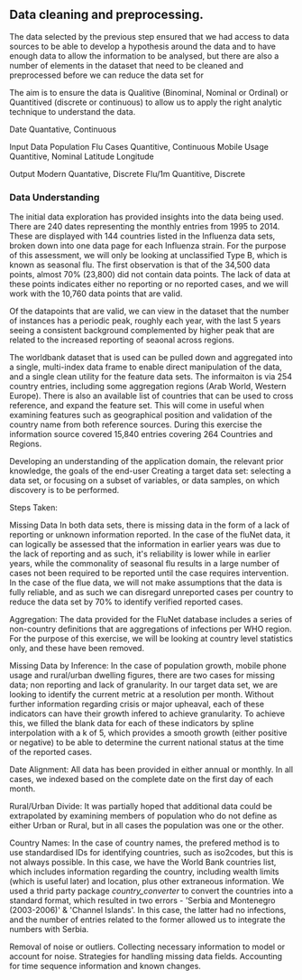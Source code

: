 ## Data cleaning and preprocessing.

The data selected by the previous step ensured that we had access to data sources to be able to develop a hypothesis around the data and to have enough data to allow the information to be analysed, but there are also a number of elements in the dataset that need to be cleaned and preprocessed before we can reduce the data set for 

The aim is to ensure the data is Qualitive (Binominal, Nominal or Ordinal) or Quantitived (discrete or continuous) to allow us to apply the right analytic technique to understand the data.

Date	Quantative, Continuous

Input Data
Population
Flu Cases	Quantitive, Continuous
Mobile Usage	Quantitive, Nominal
Latitude
Longitude

Output
Modern	Quantative, Discrete
Flu/1m	Quantitive, Discrete

### Data Understanding

The initial data exploration has provided insights into the data being used. There are 240 dates representing the monthly entries from 1995 to 2014. These are displayed with 144 countries listed in the Influenza data sets, broken down into one data page for each Influenza strain. For the purpose of this assessment, we will only be looking at unclassified Type B, which is known as seasonal flu. The first  observation is that of the 34,500 data points, almost 70% (23,800) did not contain data points. The lack of data at these points indicates either no reporting or no reported cases, and we will work with the 10,760 data points that are valid.

Of the datapoints that are valid, we can view in the dataset that the number of instances has a periodic peak, roughly each year, with the last 5 years seeing a consistent background complemented by higher peak that are related to the increased reporting of seaonal across regions.

The worldbank dataset that is used can be pulled down and aggregated into a single, multi-index data frame to enable direct manipulation of the data, and a single clean utility for the feature data sets. The informaiton is via 254 country entries, including some aggregation regions (Arab World, Western Europe). There is also an available list of countries that can be used to cross reference, and expand the feature set. This will come in useful when examining features such as geographical position and validation of the country name from both reference sources. During this exercise the information source covered 15,840 entries covering 264 Countries and Regions.

Developing an understanding of the application domain, the relevant prior knowledge, the goals of the end-user
Creating a target data set: selecting a data set, or focusing on a subset of variables, or data samples, on which discovery is to be performed.

Steps Taken:

Missing Data In both data sets, there is missing data in the form of a lack of reporting or unknown information reported. In the case of the fluNet data, it can logically be assessed that the information in earlier years was due to the lack of reporting and as such, it's reliability is lower while in earlier years, while the commonality of seasonal flu results in a large number of cases not been required to be reported until the case requires intervention. In the case of the flue data, we will not make assumptions that the data is fully reliable, and as such we can disregard unreported cases per country to reduce the data set by 70% to identify verified reported cases.

Aggregation: The data provided for the FluNet database includes a series of non-country definitions that are aggregations of infections per WHO region. For the purpose of this exercise, we will be looking at country level statistics only, and these have been removed.

Missing Data by Inference: In the case of population growth, mobile phone usage and rural/urban dwelling figures, there are two cases for missing data; non reporting and lack of granularity. In our target data set, we are looking to identify the current metric at a resolution per month. Without further information regarding crisis or major upheaval, each of these indicators can have their growth infered to achieve granularity. To achieve this, we filled the blank data for each of these indicators by spline interpolation with a k of 5, which provides a smooth growth (either positive or negative) to be able to determine the current national status at the time of the reported cases.

Date Alignment: All data has been provided in either annual or monthly. In all cases, we indexed based on the complete date on the first day of each month.

Rural/Urban Divide: It was partially hoped that additional data could be extrapolated by examining members of population who do not define as either Urban or Rural, but in all cases the population was one or the other.

Country Names: In the case of country names, the prefered method is to use standardised IDs for identifying countries, such as iso2codes, but this is not always possible. In this case, we have the World Bank countries list, which includes information regarding the country, including wealth limits (which is useful later) and location, plus other extraneous information. We used a thrid party package *country_converter* to convert the countries into a standard format, which resulted in two errors - 'Serbia and Montenegro (2003-2006)' & 'Channel Islands'. In this case, the latter had no infections, and the number of entries related to the former allowed us to integrate the numbers with Serbia.  


Removal of noise or outliers.
Collecting necessary information to model or account for noise.
Strategies for handling missing data fields.
Accounting for time sequence information and known changes.
